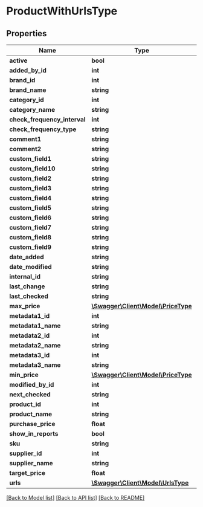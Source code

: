 # ProductWithUrlsType

## Properties
Name | Type | Description | Notes
------------ | ------------- | ------------- | -------------
**active** | **bool** |  | [optional] 
**added_by_id** | **int** |  | [optional] 
**brand_id** | **int** |  | [optional] 
**brand_name** | **string** |  | [optional] 
**category_id** | **int** |  | [optional] 
**category_name** | **string** |  | [optional] 
**check_frequency_interval** | **int** |  | [optional] 
**check_frequency_type** | **string** |  | [optional] 
**comment1** | **string** |  | [optional] 
**comment2** | **string** |  | [optional] 
**custom_field1** | **string** |  | [optional] 
**custom_field10** | **string** |  | [optional] 
**custom_field2** | **string** |  | [optional] 
**custom_field3** | **string** |  | [optional] 
**custom_field4** | **string** |  | [optional] 
**custom_field5** | **string** |  | [optional] 
**custom_field6** | **string** |  | [optional] 
**custom_field7** | **string** |  | [optional] 
**custom_field8** | **string** |  | [optional] 
**custom_field9** | **string** |  | [optional] 
**date_added** | **string** |  | [optional] 
**date_modified** | **string** |  | [optional] 
**internal_id** | **string** |  | [optional] 
**last_change** | **string** |  | [optional] 
**last_checked** | **string** |  | [optional] 
**max_price** | [**\Swagger\Client\Model\PriceType**](PriceType.md) |  | [optional] 
**metadata1_id** | **int** |  | [optional] 
**metadata1_name** | **string** |  | [optional] 
**metadata2_id** | **int** |  | [optional] 
**metadata2_name** | **string** |  | [optional] 
**metadata3_id** | **int** |  | [optional] 
**metadata3_name** | **string** |  | [optional] 
**min_price** | [**\Swagger\Client\Model\PriceType**](PriceType.md) |  | [optional] 
**modified_by_id** | **int** |  | [optional] 
**next_checked** | **string** |  | [optional] 
**product_id** | **int** |  | [optional] 
**product_name** | **string** |  | [optional] 
**purchase_price** | **float** |  | [optional] 
**show_in_reports** | **bool** |  | [optional] 
**sku** | **string** |  | [optional] 
**supplier_id** | **int** |  | [optional] 
**supplier_name** | **string** |  | [optional] 
**target_price** | **float** |  | [optional] 
**urls** | [**\Swagger\Client\Model\UrlsType**](UrlsType.md) |  | [optional] 

[[Back to Model list]](../README.md#documentation-for-models) [[Back to API list]](../README.md#documentation-for-api-endpoints) [[Back to README]](../README.md)


